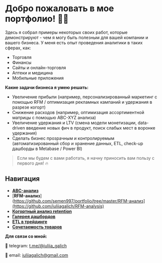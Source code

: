 # Добро пожаловать в мое портфолио! 👋🏻

Здесь я собрал примеры некоторых своих работ, которые демонстрируют - чем я могу быть полезным для вашей компании и вашего бизнеса. У меня есть опыт проведения аналитики в таких сферах, как:

* Торговля
* Финансы
* Сайты и онлайн-торговля
* Аптеки и медицина
* Мобильные приложения

**Какие задачи бизнеса я умею решать:**

* Увеличение прибыли (например, персонализированный маркетинг с помощью RFM / оптимизация рекламных кампаний и удержания в разрезе когорт)
* Снижение расходов (например, оптимизация ассортиментной матрицы с помощью ABC-XYZ анализа)
* Увеличение удержания и LTV (смена модели монетизации, data-driven введение новых фич в продукт, поиск слабых мест в воронке удержания)
* Сделать бизнес прозрачным и контролируемым (автоматизированный сбор и хранение данных, ETL, check-up дашборды в Metabase / Power BI)

> Если мы будем с вами работать, я начну приносить вам пользу с первого дня! 🔥

## Навигация

* [**ABC-анализ**](https://github.com/semen997/portfolio/tree/master/ABC-анализ)
* [**RFM-анализ**](https://github.com/semen997/portfolio/tree/master/RFM-анализ](https://github.com/iuliiagalich/RFM-analysis)
* [**Когортный анализ retention**](https://github.com/semen997/portfolio/tree/master/Когортный%20анализ%20retention)
* [**Галерея дашбордов**](https://github.com/semen997/portfolio/tree/master/Галерея%20дашбордов)
* [**ETL в трейдинге**](https://github.com/semen997/portfolio/tree/master/ETL%20в%20трейдинге)
* [**Сочетаемость товаров**](https://github.com/semen997/portfolio/tree/master/Сочетаемость%20товаров)


**Для связи со мной:**

💬 telegram: [t.me/@iuliia_galich](https://t.me/+79643908939)

💬 email: iuliiagalich@gmail.com
